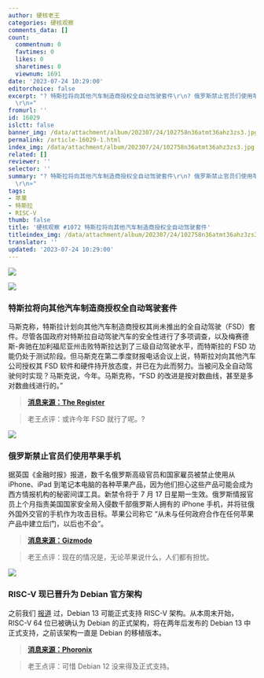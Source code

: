 ```yaml
---
author: 硬核老王
categories: 硬核观察
comments_data: []
count:
  commentnum: 0
  favtimes: 0
  likes: 0
  sharetimes: 0
  viewnum: 1691
date: '2023-07-24 10:29:00'
editorchoice: false
excerpt: "? 特斯拉将向其他汽车制造商授权全自动驾驶套件\r\n? 俄罗斯禁止官员们使用苹果手机\r\n? RISC-V 现已晋升为 Debian 官方架构\r\n»
  \r\n»"
fromurl: ''
id: 16029
islctt: false
banner_img: /data/attachment/album/202307/24/102758n36atmt36ahz3zs3.jpg
permalink: /article-16029-1.html
index_img: /data/attachment/album/202307/24/102758n36atmt36ahz3zs3.jpg
related: []
reviewer: ''
selector: ''
summary: "? 特斯拉将向其他汽车制造商授权全自动驾驶套件\r\n? 俄罗斯禁止官员们使用苹果手机\r\n? RISC-V 现已晋升为 Debian 官方架构\r\n»
  \r\n»"
tags:
- 苹果
- 特斯拉
- RISC-V
thumb: false
title: '硬核观察 #1072 特斯拉将向其他汽车制造商授权全自动驾驶套件'
titleindex_img: /data/attachment/album/202307/24/102758n36atmt36ahz3zs3.jpg
translator: ''
updated: '2023-07-24 10:29:00'
---
```


![](/data/attachment/album/202307/24/102758n36atmt36ahz3zs3.jpg)


![](/data/attachment/album/202307/24/102812ksv3wzlmai36i6oi.jpg)


### 特斯拉将向其他汽车制造商授权全自动驾驶套件


马斯克称，特斯拉计划向其他汽车制造商授权其尚未推出的全自动驾驶（FSD）套件。尽管各国政府对特斯拉自动驾驶汽车的安全性进行了多项调查，以及梅赛德斯-奔驰在加利福尼亚州击败特斯拉达到了三级自动驾驶水平，而特斯拉的 FSD 功能仍处于测试阶段。但马斯克在第二季度财报电话会议上说，特斯拉对向其他汽车公司授权其 FSD 软件和硬件持开放态度，并已在为此而努力。当被问及全自动驾驶何时实现？马斯克说，今年。马斯克称，“FSD 的改进是按对数曲线，甚至是多对数曲线进行的。”



> 
> **[消息来源：The Register](https://www.theregister.com/2023/07/20/tesla_to_license_fsd_software/)**
> 
> 
> 



> 
> 老王点评：或许今年 FSD 就行了呢。?
> 
> 
> 


![](/data/attachment/album/202307/24/102823wk1kke77z9zmkqv1.jpg)


### 俄罗斯禁止官员们使用苹果手机


据英国《金融时报》报道，数千名俄罗斯高级官员和国家雇员被禁止使用从 iPhone、iPad 到笔记本电脑的各种苹果产品，因为他们担心这些产品可能会成为西方情报机构的秘密间谍工具。新禁令将于 7 月 17 日星期一生效。俄罗斯情报官员上个月指责美国国家安全局入侵数千部俄罗斯人拥有的 iPhone 手机，并将驻俄外国外交官的手机作为攻击目标。苹果公司称它 “从未与任何政府合作在任何苹果产品中建立后门，以后也不会”。



> 
> **[消息来源：Gizmodo](https://gizmodo.com/russia-bans-officials-use-of-iphones-government-work-1850646999)**
> 
> 
> 



> 
> 老王点评：现在的情况是，无论苹果说什么，人们都有担忧。
> 
> 
> 


![](/data/attachment/album/202307/24/102842bne0z76uaey8guak.jpg)


### RISC-V 现已晋升为 Debian 官方架构


之前我们 [报道](/article-15910-1.html) 过，Debian 13 可能正式支持 RISC-V 架构。从本周末开始，RISC-V 64 位已被确认为 Debian 的正式架构，将在两年后发布的 Debian 13 中正式支持，之前该架构一直是 Debian 的移植版本。



> 
> **[消息来源：Phoronix](https://www.phoronix.com/news/Debian-Official-RISC-V)**
> 
> 
> 



> 
> 老王点评：可惜 Debian 12 没来得及正式支持。
> 
> 
>